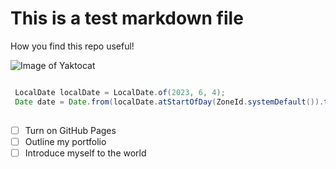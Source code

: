 # This is a test markdown file
How you find this repo useful!

![Image of Yaktocat](https://octodex.github.com/images/yaktocat.png)

```Java

 LocalDate localDate = LocalDate.of(2023, 6, 4);
 Date date = Date.from(localDate.atStartOfDay(ZoneId.systemDefault()).toInstant());
        
```

- [ ] Turn on GitHub Pages
- [ ] Outline my portfolio
- [ ] Introduce myself to the world
